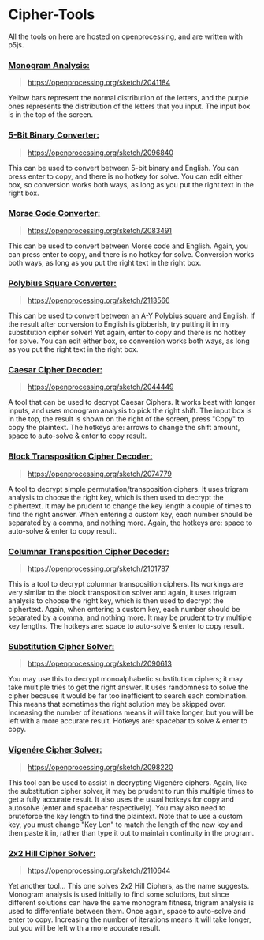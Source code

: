 # Cipher-Tools

All the tools on here are hosted on openprocessing, and are written with p5js.

### [Monogram Analysis:](https://openprocessing.org/sketch/2041184)
> https://openprocessing.org/sketch/2041184

Yellow bars represent the normal distribution of the letters, and the purple ones represents the distribution of the letters that you input. The input box is in the top of the screen.

### [5-Bit Binary Converter:](https://openprocessing.org/sketch/2096840)
> https://openprocessing.org/sketch/2096840

This can be used to convert between 5-bit binary and English. You can press enter to copy, and there is no hotkey for solve. You can edit either box, so conversion works both ways, as long as you put the right text in the right box.

### [Morse Code Converter:](https://openprocessing.org/sketch/2083491)
> https://openprocessing.org/sketch/2083491

This can be used to convert between Morse code and English. Again, you can press enter to copy, and there is no hotkey for solve. Conversion works both ways, as long as you put the right text in the right box.

### [Polybius Square Converter:](https://openprocessing.org/sketch/2113566)
> https://openprocessing.org/sketch/2113566

This can be used to convert between an A-Y Polybius square and English. If the result after conversion to English is gibberish, try putting it in my substitution cipher solver! Yet again, enter to copy and there is no hotkey for solve. You can edit either box, so conversion works both ways, as long as you put the right text in the right box.

### [Caesar Cipher Decoder:](https://openprocessing.org/sketch/2044449)
> https://openprocessing.org/sketch/2044449

A tool that can be used to decrypt Caesar Ciphers. It works best with longer inputs, and uses monogram analysis to pick the right shift. The input box is in the top, the result is shown on the right of the screen, press "Copy" to copy the plaintext. The hotkeys are: arrows to change the shift amount, space to auto-solve & enter to copy result.

### [Block Transposition Cipher Decoder:](https://openprocessing.org/sketch/2074779)
> https://openprocessing.org/sketch/2074779

A tool to decrypt simple permutation/transposition ciphers. It uses trigram analysis to choose the right key, which is then used to decrypt the ciphertext. It may be prudent to change the key length a couple of times to find the right answer. When entering a custom key, each number should be separated by a comma, and nothing more. Again, the hotkeys are: space to auto-solve & enter to copy result.

### [Columnar Transposition Cipher Decoder:](https://openprocessing.org/sketch/2101787)
> https://openprocessing.org/sketch/2101787

This is a tool to decrypt columnar transposition ciphers. Its workings are very similar to the block transposition solver and again, it uses trigram analysis to choose the right key, which is then used to decrypt the ciphertext. Again, when entering a custom key, each number should be separated by a comma, and nothing more. It may be prudent to try multiple key lengths. The hotkeys are: space to auto-solve & enter to copy result.

### [Substitution Cipher Solver:](https://openprocessing.org/sketch/2090613)
> https://openprocessing.org/sketch/2090613

You may use this to decrypt monoalphabetic substitution ciphers;  it may take multiple tries to get the right answer. It uses randomness to solve the cipher because it would be far too inefficient to search each combination. This means that sometimes the right solution may be skipped over. Increasing the number of iterations means it will take longer, but you will be left with a more accurate result. Hotkeys are: spacebar to solve & enter to copy.

### [Vigenére Cipher Solver:](https://openprocessing.org/sketch/2098220)
> https://openprocessing.org/sketch/2098220

This tool can be used to assist in decrypting Vigenére ciphers. Again, like the substitution cipher solver, it may be prudent to run this multiple times to get a fully accurate result. It also uses the usual hotkeys for copy and autosolve (enter and spacebar respectively). You may also need to bruteforce the key length to find the plaintext. Note that to use a custom key, you must change "Key Len" to match the length of the new key and then paste it in, rather than type it out to maintain continuity in the program.

### [2x2 Hill Cipher Solver:](https://openprocessing.org/sketch/2110644)
> https://openprocessing.org/sketch/2110644

Yet another tool... This one solves 2x2 Hill Ciphers, as the name suggests. Monogram analysis is used initially to find some solutions, but since different solutions can have the same monogram fitness, trigram analysis is used to differentiate between them. Once again, space to auto-solve and enter to copy. Increasing the number of iterations means it will take longer, but you will be left with a more accurate result.
